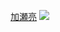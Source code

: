 <a href="https://youpy.jottit.com/%E5%8A%A0%E7%80%AC%E4%BA%AE">加瀬亮</a>
<img src="https://dl.dropbox.com/u/334064/passing.png">


